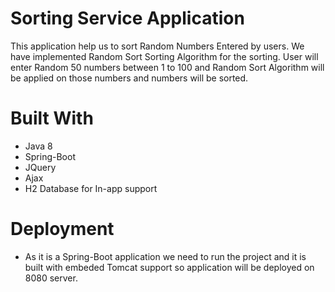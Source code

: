 # Sorting Service Application

This application help us to sort Random Numbers Entered by users.
We have implemented Random Sort Sorting Algorithm for the sorting.
User will enter Random 50 numbers between 1 to 100 and Random Sort Algorithm will be applied on those numbers and numbers will be sorted.

# Built With
* Java 8
* Spring-Boot
* JQuery
* Ajax
* H2 Database for In-app support

# Deployment
* As it is a Spring-Boot application we need to run the project and it is built with embeded Tomcat support so application will be deployed on 8080 server.
